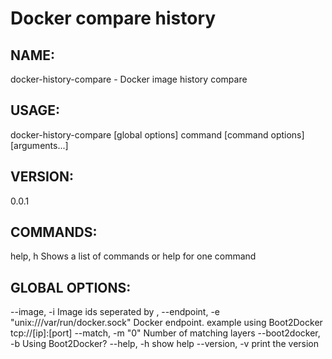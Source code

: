 # Docker compare history

## NAME:
   docker-history-compare - Docker image history compare

## USAGE:
   docker-history-compare [global options] command [command options] [arguments...]

## VERSION:
   0.0.1

## COMMANDS:
   help, h  Shows a list of commands or help for one command

## GLOBAL OPTIONS:
   --image, -i          Image ids seperated by ,
   --endpoint, -e "unix:///var/run/docker.sock" Docker endpoint. example using Boot2Docker tcp://[ip]:[port]
   --match, -m "0"        Number of matching layers
   --boot2docker, -b        Using Boot2Docker?
   --help, -h         show help
   --version, -v        print the version